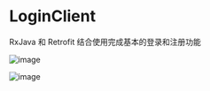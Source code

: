 # LoginClient
RxJava 和 Retrofit 结合使用完成基本的登录和注册功能

![image](https://raw.githubusercontent.com/feifei003603/RxLoginAndRegister/master/app/src/main/res/raw/login.jpg)

![image](https://github.com/feifei003603/RxLoginAndRegister/blob/master/app/src/main/res/raw/register.jpg?raw=true)
